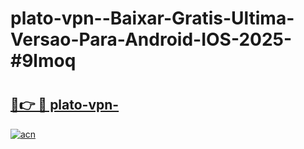 # plato-vpn--Baixar-Gratis-Ultima-Versao-Para-Android-IOS-2025-#9lmoq

# <h2><a href="https://ainizakaria.my?title=plato-vpn-&ref=24M">🔗👉 🔴 plato-vpn-</a></h2>

[![acn](https://github.com/user-attachments/assets/0f9c940e-d8b0-45ae-aac7-cd30a18b3e1c)](https://ainizakaria.my?title=plato-vpn-&ref=24M)

